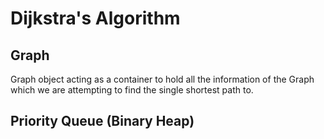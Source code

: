 # Dijkstra's Algorithm

## Graph 

Graph object acting as a container to hold all the information of the Graph which we are attempting to find the single shortest path to.

## Priority Queue (Binary Heap)


